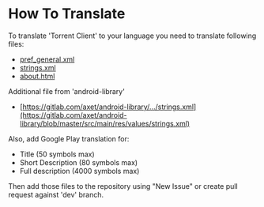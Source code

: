 # How To Translate

To translate 'Torrent Client' to your language you need to translate following files:

  * [pref_general.xml](/app/src/main/res/xml/pref_general.xml)
  * [strings.xml](/app/src/main/res/values/strings.xml)
  * [about.html](/app/src/main/res/raw/about.html)

Additional file from 'android-library'
  * [https://gitlab.com/axet/android-library/.../strings.xml](https://gitlab.com/axet/android-library/blob/master/src/main/res/values/strings.xml)

Also, add Google Play translation for:
  * Title (50 symbols max)
  * Short Description (80 symbols max)
  * Full description (4000 symbols max)

Then add those files to the repository using "New Issue" or create pull request against 'dev' branch.
